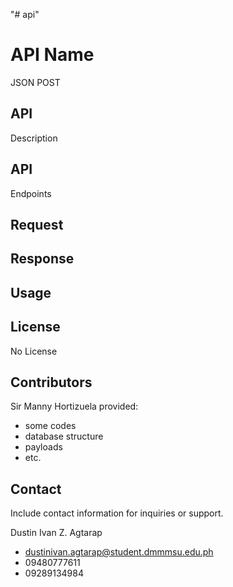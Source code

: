 "# api"

# API Name

JSON POST


 

## API
Description




## API
Endpoints



## Request


## Response






## Usage


 

## License

No License 


## Contributors

Sir Manny Hortizuela
provided:

- some codes
- database structure
- payloads
- etc.


## Contact
Include contact
information for inquiries or support.

Dustin Ivan Z. Agtarap 
- dustinivan.agtarap@student.dmmmsu.edu.ph
- 09480777611
- 09289134984

